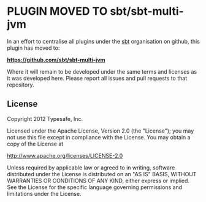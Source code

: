 PLUGIN MOVED TO sbt/sbt-multi-jvm
=================================
In an effort to centralise all plugins under the [sbt](https://github.com/sbt) organisation on github, 
this plugin has moved to: 

**https://github.com/sbt/sbt-multi-jvm**

Where it will remain to be developed under the same terms and licenses as it was developed here.
Please report all issues and pull requests to that repository.

License
-------
Copyright 2012 Typesafe, Inc.

Licensed under the Apache License, Version 2.0 (the "License"); you may not use this file except in compliance with the License. You may obtain a copy of the License at

http://www.apache.org/licenses/LICENSE-2.0

Unless required by applicable law or agreed to in writing, software distributed under the License is distributed on an "AS IS" BASIS, WITHOUT WARRANTIES OR CONDITIONS OF ANY KIND, either express or implied. See the License for the specific language governing permissions and limitations under the License.
